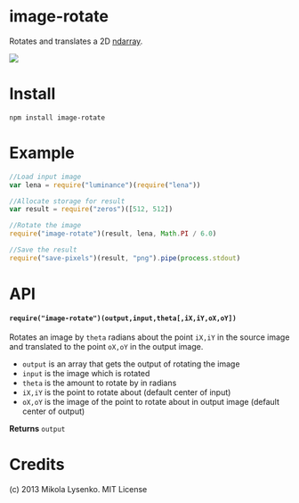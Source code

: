 image-rotate
============
Rotates and translates a 2D [ndarray](https://github.com/mikolalysenko/ndarray).

<img src="https://raw.github.com/mikolalysenko/image-rotate/master/example/rotated.png">

Install
=======

    npm install image-rotate

Example
=======

```javascript
//Load input image
var lena = require("luminance")(require("lena"))

//Allocate storage for result
var result = require("zeros")([512, 512])

//Rotate the image
require("image-rotate")(result, lena, Math.PI / 6.0)

//Save the result
require("save-pixels")(result, "png").pipe(process.stdout)
```

# API

#### `require("image-rotate")(output,input,theta[,iX,iY,oX,oY])`
Rotates an image by `theta` radians about the point `iX,iY` in the source image and translated to the point `oX,oY` in the output image.

* `output` is an array that gets the output of rotating the image
* `input` is the image which is rotated
* `theta` is the amount to rotate by in radians
* `iX,iY` is the point to rotate about (default center of input)
* `oX,oY` is the image of the point to rotate about in output image (default center of output)

**Returns** `output`

# Credits
(c) 2013 Mikola Lysenko. MIT License



